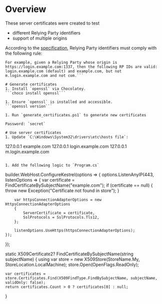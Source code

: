 # Overview
These server certificates were created to test
- different Relying Party identifiers
- support of multiple origins

According to the [specification](https://www.w3.org/TR/webauthn-2/#rp-id), Relying Party identifiers must comply with the following rule:
```
For example, given a Relying Party whose origin is https://login.example.com:1337, then the following RP IDs are valid: login.example.com (default) and example.com, but not m.login.example.com and not com.```

# Generate certificates
1. Install `openssl` via Chocolatey.
```choco install openssl```

1. Ensure `openssl` is installed and accessible.
```openssl version```

1. Run `generate_certificates.ps1` to generate new certificates

Password: `secret`

# Use server certificates
1. Update `C:\Windows\System32\drivers\etc\hosts file`:
```
127.0.0.1 example.com
127.0.0.1 login.example.com
127.0.0.1 m.login.example.com
```

1. Add the following logic to `Program.cs`
```
builder.WebHost.ConfigureKestrel(options =>
{
    options.ListenAnyIP(443, listenOptions =>
    {
        var certificate = FindCertificateBySubjectName("example.com");
        if (certificate == null)
        {
            throw new Exception("Certificate not found in store");
        }

        var httpsConnectionAdapterOptions = new HttpsConnectionAdapterOptions
        {
            ServerCertificate = certificate,
            SslProtocols = SslProtocols.Tls12,
        };

        listenOptions.UseHttps(httpsConnectionAdapterOptions);
    });
});

static X509Certificate2? FindCertificateBySubjectName(string subjectName)
{
    using var store = new X509Store(StoreName.My, StoreLocation.LocalMachine);
    store.Open(OpenFlags.ReadOnly);

    var certificates = store.Certificates.Find(X509FindType.FindBySubjectName, subjectName, validOnly: false);
    return certificates.Count > 0 ? certificates[0] : null;
}
```
